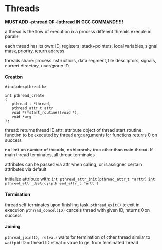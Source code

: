 # Threads
**MUST ADD -pthread OR -lpthread IN GCC COMMAND!!!!!**

a thread is the flow of execution in a process
different threads execute in parallel

each thread has its own:
ID, registers, stack+pointers, local variables, signal mask, priority, return address

threads share:
process instructions, data segment, file descriptors, signals, current directory, user/group ID

#### Creation
`#include<pthread.h>`
```
int pthread_create
(
   pthread t *thread,
   pthread_attr_t attr,
   void *(*start_routine)(void *),
   void *arg
);
```

thread: returns thread ID
attr: attribute object of thread
start_routine: function to be executed by thread
arg: arguments for functions
returns 0 on success

no limit on number of threads, no hierarchy tree other than main thread. If main thread terminates, all thread terminates

attributes can be passed via attr when calling, or is assigned certain attributes via default

initialize attribute with:
`int pthread_attr_init(pthread_attr_t *arttr)`
`int pthread_attr_destroy(pthread_attr_t *arttr)`


#### Termination
thread self terminates upon finishing task.
`pthread_exit()` to exit in execution
`pthread_concel(ID)` cancels thread with given ID, returns 0 on success

#### Joining
`pthread_join(ID, retval)` waits for termination of other thread
similar to `waitpid`
ID = thread ID
retval = value to get from terminated thread